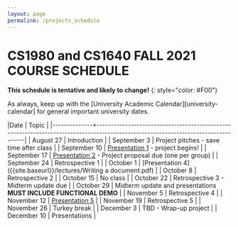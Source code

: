 ```yaml
---
layout: page
permalink: /projects_schedule
---
```


# CS1980 and CS1640 FALL 2021 COURSE SCHEDULE #

**This schedule is tentative and likely to change!**
{: style="color: #F00"}

As always, keep up with the [University Academic Calendar][university-calendar] for general important university dates.

|Date          | Topic                                                                                                                             |
|--------------+-----------------------------------------------------------------------------------------------------------------------------------|
| August 27    | Introduction                                                                                                                      |
| September 3  | Project pitches - save time after class                                                                                           |
| September 10 | [Presentation 1]({{site.baseurl}}/lectures/Capstone_Lecture1.pdf) - project begins!                                               |
| September 17 | [Presentation 2]({{site.baseurl}}/lectures/Capstone_Lecture2_RequirementsElicitation.pdf)  - Project proposal due (one per group) |
| September 24 | Retrospective 1                                                                                                                   |
| October 1    | [Presentation 4]({{site.baseurl}}/lectures/Writing a document.pdf)                                                                |
| October 8    | Retrospective 2                                                                                                                   |
| October 15   | No class                                                                                                                          |
| October 22   | Retrospective 3 - Midterm update due                                                                                              |
| October 29   | Midterm update and presentations **MUST INCLUDE FUNCTIONAL DEMO**                                                                 |
| November 5   | Retrospective 4                                                                                                                   |
| November 12  | [Presentation 5]({{site.baseurl}}/lectures/lecture-on-presentations.pdf)                                                          |
| November 19  | Retrospective 5                                                                                                                   |
| November 26  | Turkey break                                                                                                                      |
| December 3   | TBD - Wrap-up project                                                                                                             |
| December 10  | Presentations                                                                                                                     |
